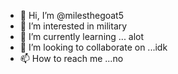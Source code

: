 - 👋 Hi, I’m @milesthegoat5
- 👀 I’m interested in military
- 🌱 I’m currently learning ... alot
- 💞️ I’m looking to collaborate on ...idk
- 📫 How to reach me ...no

<!---
milesthegoat5/milesthegoat5 is a ✨ special ✨ repository because its `README.md` (this file) appears on your GitHub profile.
You can click the Preview link to take a look at your changes.
--->
